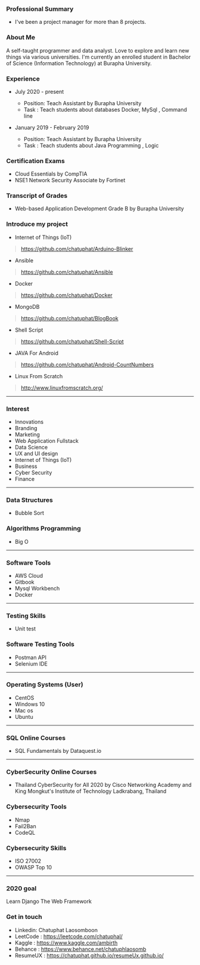 ### Professional Summary
* I've been a project manager for more than 8 projects.

### About Me
A self-taught programmer and data analyst. Love to explore and learn new things via various universities.
I'm currently an enrolled student in Bachelor of Science (Information Technology) at Burapha University.
### Experience
 * July 2020 - present                      
   * Position: Teach Assistant  by  Burapha University
   *  Task :  Teach students about databases  Docker, MySql , Command line
 
 * January 2019 - February 2019       
   * Position:  Teach Assistant  by  Burapha University
   * Task :  Teach students about Java Programming , Logic

  
### Certification Exams
* Cloud Essentials by CompTIA
* NSE1 Network Security Associate by Fortinet
### Transcript of Grades
* Web-based Application Development Grade B by Burapha University
### Introduce my project
* Internet of Things (IoT)
> https://github.com/chatuphat/Arduino-Blinker
* Ansible
> https://github.com/chatuphat/Ansible
* Docker
> https://github.com/chatuphat/Docker
* MongoDB
> https://github.com/chatuphat/BlogBook
* Shell Script
> https://github.com/chatuphat/Shell-Script
* JAVA For Android 
> https://github.com/chatuphat/Android-CountNumbers
* Linux From Scratch
> http://www.linuxfromscratch.org/
---
### Interest
* Innovations
* Branding
* Marketing
* Web Application Fullstack
* Data Science
* UX and UI design
* Internet of Things (IoT)
* Business
* Cyber Security
* Finance
---
### Data Structures
* Bubble Sort

### Algorithms Programming
* Big O
---

### Software Tools
* AWS Cloud
* Gitbook
* Mysql Workbench
* Docker
---
### Testing Skills
* Unit test
### Software Testing Tools
* Postman API
* Selenium IDE
---
### Operating Systems (User) 
* CentOS 
* Windows 10 
* Mac os 
* Ubuntu
---
### SQL Online Courses
* SQL Fundamentals by Dataquest.io
---
### CyberSecurity Online Courses
* Thailand CyberSecurity for All 2020 by Cisco Networking Academy and King Mongkut's Institute of Technology Ladkrabang, Thailand
### Cybersecurity Tools
* Nmap
* Fail2Ban
* CodeQL
### Cybersecurity Skills
* ISO 27002
* OWASP Top 10
---
### 2020 goal
Learn Django The Web Framework

### Get in touch
* Linkedin: Chatuphat Laosomboon
* LeetCode : https://leetcode.com/chatuphal/
* Kaggle : https://www.kaggle.com/ambirth
* Behance : https://www.behance.net/chatuphlaosomb
* ResumeUX : https://chatuphat.github.io/resumeUx.github.io/
<!--
**chatuphat/chatuphat** is a ✨ _special_ ✨ repository because its `README.md` (this file) appears on your GitHub profile.

Here are some ideas to get you started:

- 🔭 I’m currently working on ...
- 🌱 I’m currently learning ...
- 👯 I’m looking to collaborate on ...
- 🤔 I’m looking for help with ...
- 💬 Ask me about ...
- 📫 How to reach me: ...
- 😄 Pronouns: ...
- ⚡ Fun fact: ...
-->
